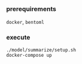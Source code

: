 ### prerequirements
`docker`, `bentoml`
### execute
```shell
./model/summarize/setup.sh
docker-compose up
```